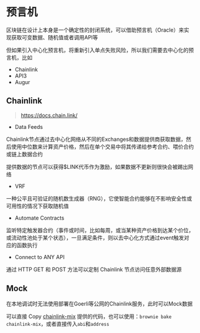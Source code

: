 # 预言机

区块链在设计上本身是一个确定性的封闭系统，可以借助预言机（Oracle）来实现获取可变数据、随机值或者调用API等

但如果引入中心化预言机，将重新引入单点失败风险，所以我们需要去中心化的预言机，比如

- Chainlink
- API3
- Augur

## Chainlink

> <https://docs.chain.link/>

- Data Feeds

Chainlink节点通过去中心化网络从不同的Exchanges和数据提供商获取数据，然后使用中位数来计算资产价格，然后在单个交易中将其传递给参考合约、喂价合约或链上数据合约

提供数据的节点可以获得$LINK代币作为激励，如果数据不更新则很快会被踢出网络

- VRF

一种公平且可验证的随机数生成器（RNG），它使智能合约能够在不影响安全性或可用性的情况下获取随机值

- Automate Contracts

监听特定触发器合约（事件或时间，比如每周，或当某种资产价格到达某个价位，或流动性池处于某个状态），一旦满足条件，则以去中心化方式通过event触发对应的函数执行

- Connect to ANY API

通过 HTTP GET 和 POST 方法可以定制 Chainlink 节点访问任意外部数据源

## Mock

在本地调试时无法使用部署在Goerli等公网的Chainlink服务，此时可以Mock数据

可以直接 Copy [chainlink-mix](https://github.com/smartcontractkit/chainlink-mix/tree/main/contracts/test) 提供的代码，也可以使用：`brownie bake chainlink-mix`，或者直接传入`abi`和`address`
